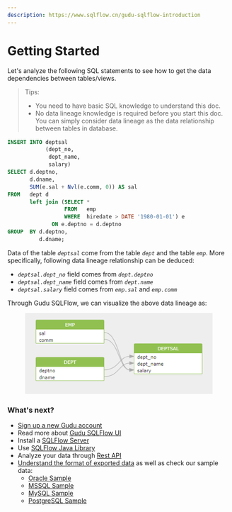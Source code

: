 ```yaml
---
description: https://www.sqlflow.cn/gudu-sqlflow-introduction
---
```


# Getting Started

Let's analyze the following SQL statements to see how to get the data dependencies between tables/views.

> Tips:
>
> * You need to have basic SQL knowledge to understand this doc.
> * No data lineage knowledge is required before you start this doc. You can simply consider data lineage as the data relationship between tables in database.

```sql
INSERT INTO deptsal
            (dept_no,
             dept_name,
             salary)
SELECT d.deptno,
       d.dname,
       SUM(e.sal + Nvl(e.comm, 0)) AS sal
FROM   dept d
       left join (SELECT *
                  FROM   emp
                  WHERE  hiredate > DATE '1980-01-01') e
              ON e.deptno = d.deptno
GROUP  BY d.deptno,
          d.dname; 
```

Data of the table _`deptsal`_ come from the table _`dept`_ and the table _`emp`_. More specifically, following data lineage relationship can be deduced:&#x20;

* _`deptsal.dept_no`_ field comes from _`dept.deptno`_&#x20;
* _`deptsal.dept_name`_ field comes from _`dept.name`_&#x20;
* _`deptsal.salary`_ field comes from _`emp.sal`_ and _`emp.comm`_

Through Gudu SQLFlow, we can visualize the above data lineage as:

<figure><img src="../../.gitbook/assets/111.png" alt=""><figcaption></figcaption></figure>

### What's next?

* [Sign up a new Gudu account](sign-up-a-new-account/)
* Read more about [Gudu SQLFlow UI ](../ui/)
* Install a [SQLFlow Server](../installation/)
* Use [SQLFlow Java Library](../java-library/)
* Analyze your data through [Rest API ](broken-reference)
* [Understand the format of exported data](../../6.-sqlflow-ingester/understanding-the-format-of-exported-data/) as well as check our sample data:
  * [Oracle Sample](../../6.-sqlflow-ingester/understanding-the-format-of-exported-data/oracle.md)
  * [MSSQL Sample](../../6.-sqlflow-ingester/understanding-the-format-of-exported-data/microsoft-sql-server.md)
  * [MySQL Sample](../../6.-sqlflow-ingester/understanding-the-format-of-exported-data/mysql.md)
  * [PostgreSQL Sample](../../6.-sqlflow-ingester/understanding-the-format-of-exported-data/postgresql.md)
